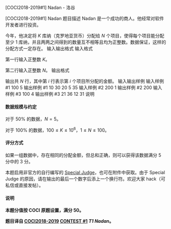 



[COCI2018-2019#1] Nadan - 洛谷














[COCI2018-2019#1] Nadan
题目描述
Nadan 是一个成功的商人。他经常对软件开发者进行投资。

今年，他决定将 $K$ 库纳（克罗地亚货币）分配给 $N$ 个项目，使得每个项目能分配至少 $1$ 库纳，并且两两之间得到的数量互不相等且均为正整数。数据保证，这样的分配方式一定存在。
输入输出格式
输入格式

第一行输入正整数 $K$。

第二行输入正整数 $N$。
输出格式

输出共 $N$ 行，其中第 $i$ 行表示第 $i$ 个项目所分配的金额。
输入输出样例
输入样例 #1
100
5
输出样例 #1
10
30
20
5
35
输入样例 #2
200
1
输出样例 #2
200
输入样例 #3
100
4
输出样例 #3
21
36
12
31
说明
#### 数据规模与约定

对于 $50\%$ 的数据，$N=5$。

对于 $100\%$ 的数据，$100 \le K \le 10^6$，$1 \le N \le 100$。

#### 评分方式

如果一组数据中，存在相同的分配金额，但总和正确，则可以获得该数据满分 $5$ 分中的 $3$ 分。

本题启用非官方的自行编写的 [Special Judge](https://www.luogu.com.cn/paste/g6huzk80)，也可在附件中获取。由于 Special Judge 的原因，请在输出的最后一个数字后添上一个换行符。欢迎大家 hack（可私信或直接发帖）。

#### 说明

**本题分值按 COCI 原题设置，满分 $50$。**

**题目译自 [COCI2018-2019](https://hsin.hr/coci/archive/2018_2019/) [CONTEST #1](https://hsin.hr/coci/archive/2018_2019/contest1_tasks.pdf)  _T1 Nadan_。**






